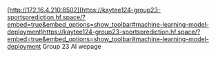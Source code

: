 [http://172.16.4.210:8502](https://kaytee124-group23-sportsprediction.hf.space/?embed=true&embed_options=show_toolbar#machine-learning-model-deployment)https://kaytee124-group23-sportsprediction.hf.space/?embed=true&embed_options=show_toolbar#machine-learning-model-deployment
Group 23 AI wepage
